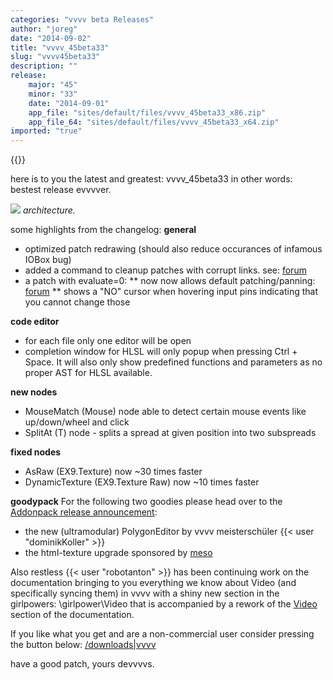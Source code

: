 ```yaml
---
categories: "vvvv beta Releases"
author: "joreg"
date: "2014-09-02"
title: "vvvv_45beta33"
slug: "vvvv45beta33"
description: ""
release: 
    major: "45"
    minor: "33"
    date: "2014-09-01"
    app_file: "sites/default/files/vvvv_45beta33_x86.zip"
    app_file_64: "sites/default/files/vvvv_45beta33_x64.zip"
imported: "true"
---
```


{{<previousRelease>}}


here is to you the latest and greatest: vvvv_45beta33
in other words: bestest release evvvver. 

![](headquarter.jpg) 
*architecture.*

some highlights from the changelog:
**general**
* optimized patch redrawing (should also reduce occurances of infamous IOBox bug)
* added a command to cleanup patches with corrupt links. see: [forum](forum)
* a patch with evaluate=0:
** now now allows default patching/panning: [forum](forum)
** shows a "NO" cursor when hovering input pins indicating that you cannot change those

**code editor**
* for each file only one editor will be open
* completion window for HLSL will only popup when pressing Ctrl + Space. It will also only show predefined functions and parameters as no proper AST for HLSL available.

**new nodes**
* MouseMatch (Mouse) node able to detect certain mouse events like up/down/wheel and click
* SplitAt (T) node - splits a spread at given position into two subspreads

**fixed nodes**
* AsRaw (EX9.Texture) now ~30 times faster
* DynamicTexture (EX9.Texture Raw) now ~10 times faster

**goodypack**
For the following two goodies please head over to the [Addonpack release announcement](/blog/2014/addons45beta331):
* the new (ultramodular) PolygonEditor by vvvv meisterschüler {{< user "dominikKoller" >}}
* the html-texture upgrade sponsored by [meso](http://meso.net) 

Also restless {{< user "robotanton" >}} has been continuing work on the documentation bringing to you everything we know about Video (and specifically syncing them) in vvvv with a shiny new section in the girlpowers:
 \girlpower\Video
that is accompanied by a rework of the [Video](https://betadocs.vvvv.org/topics/video/index.html) section of the documentation. 

If you like what you get and are a non-commercial user consider pressing the button below:
[/downloads|vvvv](flattr)

have a good patch,
yours devvvvs.

